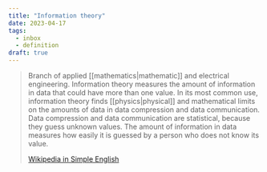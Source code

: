 ```yaml
---
title: "Information theory"
date: 2023-04-17
tags:
  - inbox
  - definition
draft: true
---
```


> Branch of applied [[mathematics|mathematic]] and electrical
> engineering. Information theory measures the amount of information in data
> that could have more than one value. In its most common use, information
> theory finds [[physics|physical]] and mathematical limits on the
> amounts of data in data compression and data communication. Data compression
> and data communication are statistical, because they guess unknown values. The
> amount of information in data measures how easily it is guessed by a person
> who does not know its value.
>
> [Wikipedia in Simple English](https://simple.wikipedia.org/wiki/Information_theory)
